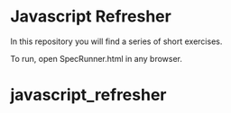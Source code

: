 # Javascript Refresher

In this repository you will find a series of short exercises.

To run, open SpecRunner.html in any browser.
# javascript_refresher
